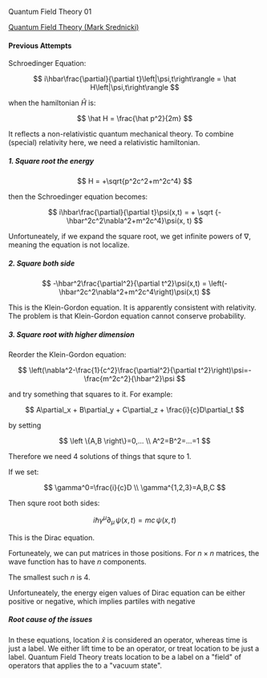 Quantum Field Theory 01

[Quantum Field Theory (Mark
Srednicki)](http://web.physics.ucsb.edu/~mark/qft.html)

#### Previous Attempts

Schroedinger Equation:

$$
i\hbar\frac{\partial}{\partial t}\left|\psi,t\right\rangle = \hat H\left|\psi,t\right\rangle
$$

when the hamiltonian $\hat H$ is:

$$
\hat H = \frac{\hat p^2}{2m}
$$

It reflects a non-relativistic quantum mechanical theory. To combine
(special) relativity here, we need a relativistic hamiltonian.

##### 1. Square root the energy

$$
H = +\sqrt{p^2c^2+m^2c^4}
$$

then the Schroedinger equation becomes:

$$
i\hbar\frac{\partial}{\partial t}\psi(x,t) = + \sqrt
{-\hbar^2c^2\nabla^2+m^2c^4}\psi(x, t)
$$

Unfortuneately, if we expand the square root, we get infinite powers of
$\nabla$, meaning the equation is not localize.

##### 2. Square both side

$$
-\hbar^2\frac{\partial^2}{\partial t^2}\psi(x,t) =
\left(-\hbar^2c^2\nabla^2+m^2c^4\right)\psi(x,t)
$$

This is the Klein-Gordon equation. It is apparently consistent with
relativity. The problem is that Klein-Gordon equation cannot conserve
probability.

##### 3. Square root with higher dimension

Reorder the Klein-Gordon equation:

$$
\left(\nabla^2-\frac{1}{c^2}\frac{\partial^2}{\partial
t^2}\right)\psi=-\frac{m^2c^2}{\hbar^2}\psi
$$

and try something that squares to it. For example:

$$
A\partial_x + B\partial_y + C\partial_z + \frac{i}{c}D\partial_t
$$

by setting

$$
\left \{A,B \right\}=0,... \\
A^2=B^2=...=1
$$

Therefore we need 4 solutions of things that squre to $1$.

If we set:

$$
\gamma^0=\frac{i}{c}D \\
\gamma^{1,2,3}=A,B,C
$$

Then squre root both sides:

$$
i\hbar\gamma^\mu\partial_\mu\,\psi(x,t)=mc\,\psi(x,t)
$$

This is the Dirac equation.


Fortuneately, we can put matrices in those positions. For
$n\times n$ matrices, the wave function has to have $n$ components.

The smallest such $n$ is $4$.

Unfortuneately, the energy eigen values of Dirac equation can be either
positive or negative, which implies partiles with negative


##### Root cause of the issues

In these equations, location $\hat x$ is considered an operator, whereas
time is just a label. We either lift time to be an operator, or treat
location to be just a label. Quantum Field Theory treats location to be
a label on a "field" of operators that applies the to a "vacuum state".



